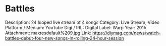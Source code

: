 # Battles

Description: 24 looped live stream of 4 songs
Category: Live Stream, Video
Platform / Medium: YouTube
Digi / IRL: Digital
Label: Warp
Year: 2015
Attachment: maxresdefault%209.jpg
Link: https://diymag.com/news/watch-battles-debut-four-new-songs-in-rolling-24-hour-session